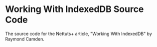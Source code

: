 # Working With IndexedDB Source Code

The source code for the Nettuts+ article, "Working With IndexedDB" by Raymond Camden.